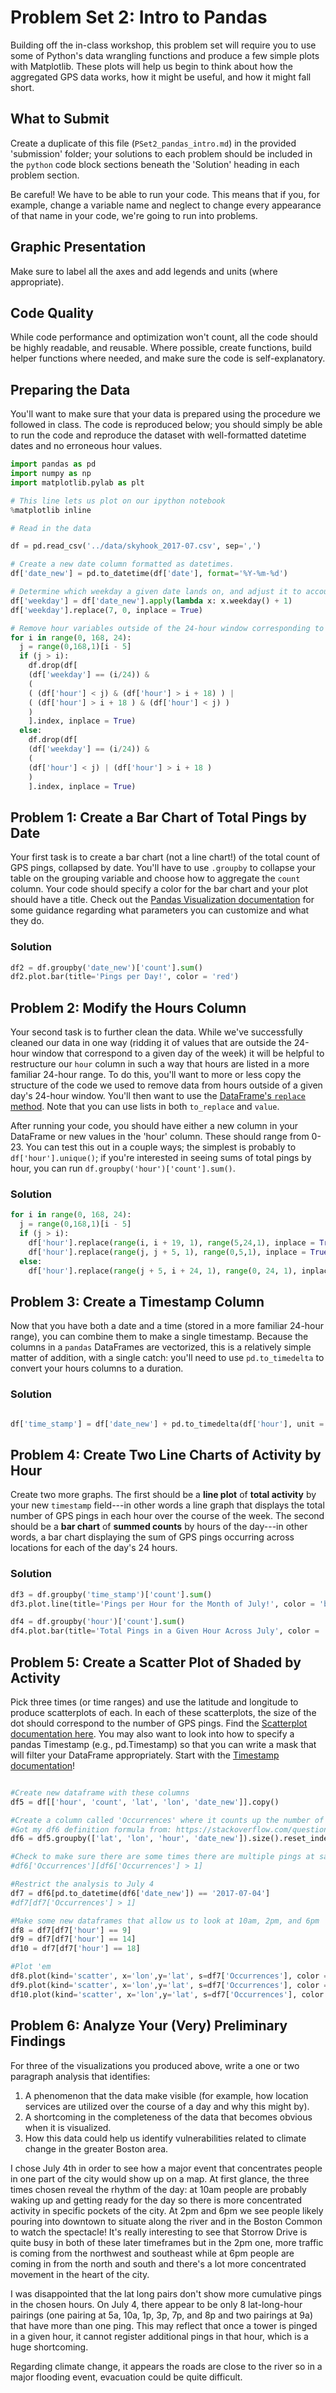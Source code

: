 # Problem Set 2: Intro to Pandas

Building off the in-class workshop, this problem set will require you to use some of Python's data wrangling functions and produce a few simple plots with Matplotlib. These plots will help us begin to think about how the aggregated GPS data works, how it might be useful, and how it might fall short.

## What to Submit

Create a duplicate of this file (`PSet2_pandas_intro.md`) in the provided 'submission' folder; your solutions to each problem should be included in the `python` code block sections beneath the 'Solution' heading in each problem section.

Be careful! We have to be able to run your code. This means that if you, for example, change a variable name and neglect to change every appearance of that name in your code, we're going to run into problems.

## Graphic Presentation

Make sure to label all the axes and add legends and units (where appropriate).

## Code Quality

While code performance and optimization won't count, all the code should be highly readable, and reusable. Where possible, create functions, build helper functions where needed, and make sure the code is self-explanatory.

## Preparing the Data

You'll want to make sure that your data is prepared using the procedure we followed in class. The code is reproduced below; you should simply be able to run the code and reproduce the dataset with well-formatted datetime dates and no erroneous hour values.

```python
import pandas as pd
import numpy as np
import matplotlib.pylab as plt

# This line lets us plot on our ipython notebook
%matplotlib inline

# Read in the data

df = pd.read_csv('../data/skyhook_2017-07.csv', sep=',')

# Create a new date column formatted as datetimes.
df['date_new'] = pd.to_datetime(df['date'], format='%Y-%m-%d')

# Determine which weekday a given date lands on, and adjust it to account for the fact that '0' in our hours field corresponds to Sunday, but .weekday() returns 0 for Monday.
df['weekday'] = df['date_new'].apply(lambda x: x.weekday() + 1)
df['weekday'].replace(7, 0, inplace = True)

# Remove hour variables outside of the 24-hour window corresponding to the day of the week a given date lands on.
for i in range(0, 168, 24):
  j = range(0,168,1)[i - 5]
  if (j > i):
    df.drop(df[
    (df['weekday'] == (i/24)) &
    (
    ( (df['hour'] < j) & (df['hour'] > i + 18) ) |
    ( (df['hour'] > i + 18 ) & (df['hour'] < j) )
    )
    ].index, inplace = True)
  else:
    df.drop(df[
    (df['weekday'] == (i/24)) &
    (
    (df['hour'] < j) | (df['hour'] > i + 18 )
    )
    ].index, inplace = True)
```

## Problem 1: Create a Bar Chart of Total Pings by Date

Your first task is to create a bar chart (not a line chart!) of the total count of GPS pings, collapsed by date. You'll have to use `.groupby` to collapse your table on the grouping variable and choose how to aggregate the `count` column. Your code should specify a color for the bar chart and your plot should have a title. Check out the [Pandas Visualization documentation](https://pandas.pydata.org/pandas-docs/stable/visualization.html) for some guidance regarding what parameters you can customize and what they do.

### Solution

```python
df2 = df.groupby('date_new')['count'].sum()
df2.plot.bar(title='Pings per Day!', color = 'red')


```

## Problem 2: Modify the Hours Column

Your second task is to further clean the data. While we've successfully cleaned our data in one way (ridding it of values that are outside the 24-hour window that correspond to a given day of the week) it will be helpful to restructure our `hour` column in such a way that hours are listed in a more familiar 24-hour range. To do this, you'll want to more or less copy the structure of the code we used to remove data from hours outside of a given day's 24-hour window. You'll then want to use the [DataFrame's `replace` method](https://pandas.pydata.org/pandas-docs/stable/generated/pandas.DataFrame.replace.html). Note that you can use lists in both `to_replace` and `value`.

After running your code, you should have either a new column in your DataFrame or new values in the 'hour' column. These should range from 0-23. You can test this out in a couple ways; the simplest is probably to `df['hour'].unique()`; if you're interested in seeing sums of total pings by hour, you can run `df.groupby('hour')['count'].sum()`.

### Solution

```python
for i in range(0, 168, 24):
  j = range(0,168,1)[i - 5]
  if (j > i):
    df['hour'].replace(range(i, i + 19, 1), range(5,24,1), inplace = True)
    df['hour'].replace(range(j, j + 5, 1), range(0,5,1), inplace = True)
  else:
    df['hour'].replace(range(j + 5, i + 24, 1), range(0, 24, 1), inplace = True)

```

## Problem 3: Create a Timestamp Column

Now that you have both a date and a time (stored in a more familiar 24-hour range), you can combine them to make a single timestamp. Because the columns in a `pandas` DataFrames are vectorized, this is a relatively simple matter of addition, with a single catch: you'll need to use `pd.to_timedelta` to convert your hours columns to a duration.

### Solution

```python

df['time_stamp'] = df['date_new'] + pd.to_timedelta(df['hour'], unit = 'h')
```

## Problem 4: Create Two Line Charts of Activity by Hour

Create two more graphs. The first should be a **line plot** of **total activity** by your new `timestamp` field---in other words a line graph that displays the total number of GPS pings in each hour over the course of the week. The second should be a **bar chart** of **summed counts** by hours of the day---in other words, a bar chart displaying the sum of GPS pings occurring across locations for each of the day's 24 hours.

### Solution

```python
df3 = df.groupby('time_stamp')['count'].sum()
df3.plot.line(title='Pings per Hour for the Month of July!', color = 'blue')

df4 = df.groupby('hour')['count'].sum()
df4.plot.bar(title='Total Pings in a Given Hour Across July', color = 'green')
```

## Problem 5: Create a Scatter Plot of Shaded by Activity

Pick three times (or time ranges) and use the latitude and longitude to produce scatterplots of each. In each of these scatterplots, the size of the dot should correspond to the number of GPS pings. Find the [Scatterplot documentation here](http://pandas.pydata.org/pandas-docs/version/0.19.1/visualization.html#scatter-plot). You may also want to look into how to specify a pandas Timestamp (e.g., pd.Timestamp) so that you can write a mask that will filter your DataFrame appropriately. Start with the [Timestamp documentation](https://pandas.pydata.org/pandas-docs/stable/timeseries.html#timestamps-vs-time-spans)!

```python

#Create new dataframe with these columns
df5 = df[['hour', 'count', 'lat', 'lon', 'date_new']].copy()

#Create a column called 'Occurrences' where it counts up the number of pings to a given lat/long on a given hour of a given day
#Got my df6 definition formula from: https://stackoverflow.com/questions/33271098/python-get-a-frequency-count-based-on-two-columns-variables-in-pandas-datafra
df6 = df5.groupby(['lat', 'lon', 'hour', 'date_new']).size().reset_index(name='Occurrences')

#Check to make sure there are some times there are multiple pings at same lat/lon location:
#df6['Occurrences'][df6['Occurrences'] > 1]

#Restrict the analysis to July 4
df7 = df6[pd.to_datetime(df6['date_new']) == '2017-07-04']
#df7[df7['Occurrences'] > 1]

#Make some new dataframes that allow us to look at 10am, 2pm, and 6pm
df8 = df7[df7['hour'] == 9]
df9 = df7[df7['hour'] == 14]
df10 = df7[df7['hour'] == 18]

#Plot 'em
df8.plot(kind='scatter', x='lon',y='lat', s=df7['Occurrences'], color = 'blue', label = '10am')
df9.plot(kind='scatter', x='lon',y='lat', s=df7['Occurrences'], color = 'green', label = '2pm')
df10.plot(kind='scatter', x='lon',y='lat', s=df7['Occurrences'], color = 'red', label = '6pm')


```

## Problem 6: Analyze Your (Very) Preliminary Findings

For three of the visualizations you produced above, write a one or two paragraph analysis that identifies:

1. A phenomenon that the data make visible (for example, how location services are utilized over the course of a day and why this might by).
2. A shortcoming in the completeness of the data that becomes obvious when it is visualized.
3. How this data could help us identify vulnerabilities related to climate change in the greater Boston area.

I chose July 4th in order to see how a major event that concentrates people in one part of the city would show up on a map.  At first glance, the three times chosen reveal the rhythm of the day: at 10am people are probably waking up and getting ready for the day so there is more concentrated activity in specific pockets of the city. At 2pm and 6pm we see people likely pouring into downtown to situate along the river and in the Boston Common to watch the spectacle! It's really interesting to see that Storrow Drive is quite busy in both of these later timeframes but in the 2pm one, more traffic is coming from the northwest and southeast while at 6pm people are coming in from the north and south and there's a lot more concentrated movement in the heart of the city.

I was disappointed that the lat long pairs don't show more cumulative pings in the chosen hours.  On July 4, there appear to be only 8 lat-long-hour pairings (one pairing at 5a, 10a, 1p, 3p, 7p, and 8p and two pairings at 9a) that have more than one ping.  This may reflect that once a tower is pinged in a given hour, it cannot register additional pings in that hour, which is a huge shortcoming.

Regarding climate change, it appears the roads are close to the river so in a major flooding event, evacuation could be quite difficult.
